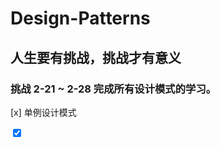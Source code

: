 # Design-Patterns

## 人生要有挑战，挑战才有意义

### 挑战 2-21 ~ 2-28 完成所有设计模式的学习。
[x] 单例设计模式

<input type="checkbox" checked />